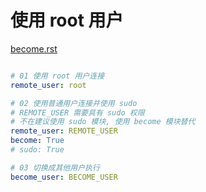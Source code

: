 # 使用 root 用户

[become.rst](https://github.com/ansible/ansible/blob/0f4ca877ac91aa4cf56103f967afec65cca629e1/docsite/rst/become.rst)

```yaml

# 01 使用 root 用户连接
remote_user: root

# 02 使用普通用户连接并使用 sudo
# REMOTE_USER 需要具有 sudo 权限
# 不在建议使用 sudo 模块, 使用 become 模块替代
remote_user: REMOTE_USER
become: True
# sudo: True

# 03 切换成其他用户执行
become_user: BECOME_USER

```
